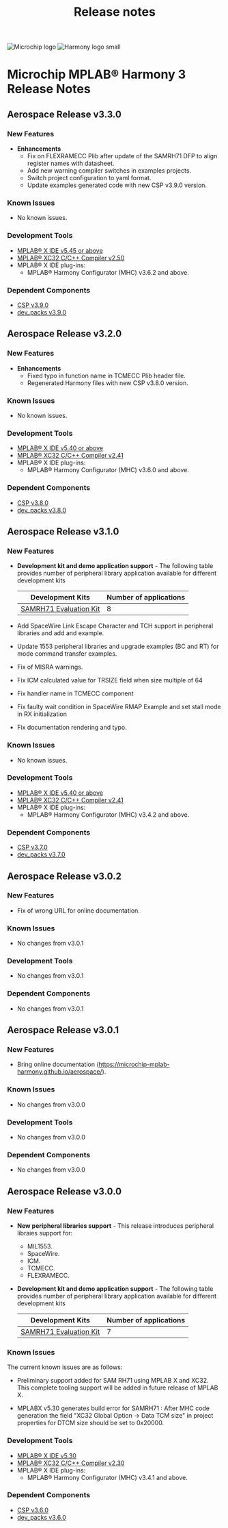 ﻿---
title: Release notes
nav_order: 99
---

![Microchip logo](https://raw.githubusercontent.com/wiki/Microchip-MPLAB-Harmony/Microchip-MPLAB-Harmony.github.io/images/microchip_logo.png)
![Harmony logo small](https://raw.githubusercontent.com/wiki/Microchip-MPLAB-Harmony/Microchip-MPLAB-Harmony.github.io/images/microchip_mplab_harmony_logo_small.png)

# Microchip MPLAB® Harmony 3 Release Notes

## Aerospace Release v3.3.0
### New Features
- **Enhancements**
  - Fix on FLEXRAMECC Plib after update of the SAMRH71 DFP to align register names with datasheet.
  - Add new warning compiler switches in examples projects.
  - Switch project configuration to yaml format.
  - Update examples generated code with new CSP v3.9.0 version.

### Known Issues

* No known issues.

### Development Tools

* [MPLAB® X IDE v5.45 or above](https://www.microchip.com/mplab/mplab-x-ide)
* [MPLAB® XC32 C/C++ Compiler v2.50](https://www.microchip.com/mplab/compilers)
* MPLAB® X IDE plug-ins:
    * MPLAB® Harmony Configurator (MHC) v3.6.2 and above.

### Dependent Components

* [CSP v3.9.0](https://github.com/Microchip-MPLAB-Harmony/csp/releases/tag/v3.9.0)
* [dev_packs v3.9.0](https://github.com/Microchip-MPLAB-Harmony/dev_packs/releases/tag/v3.9.0)

## Aerospace Release v3.2.0
### New Features
- **Enhancements**
  - Fixed typo in function name in TCMECC Plib header file.
  - Regenerated Harmony files with new CSP v3.8.0 version.

### Known Issues

* No known issues.

### Development Tools

* [MPLAB® X IDE v5.40 or above](https://www.microchip.com/mplab/mplab-x-ide)
* [MPLAB® XC32 C/C++ Compiler v2.41](https://www.microchip.com/mplab/compilers)
* MPLAB® X IDE plug-ins:
    * MPLAB® Harmony Configurator (MHC) v3.6.0 and above.

### Dependent Components

* [CSP v3.8.0](https://github.com/Microchip-MPLAB-Harmony/csp/releases/tag/v3.8.0)
* [dev_packs v3.8.0](https://github.com/Microchip-MPLAB-Harmony/dev_packs/releases/tag/v3.8.0)

## Aerospace Release v3.1.0
### New Features

* **Development kit and demo application support** - The following table provides number of peripheral library application available for different development kits

    | Development Kits                                                                                                  | Number of applications |
    | ---                                                                                                               | --- |
    | [SAMRH71 Evaluation Kit](https://www.microchip.com/DevelopmentTools/ProductDetails/PartNO/SAMRH71F20-EK)          | 8 |

* Add SpaceWire Link Escape Character and TCH support in peripheral libraries and add and example.
* Update 1553 peripheral libraries and upgrade examples (BC and RT) for mode command transfer examples.
* Fix of MISRA warnings.
* Fix ICM calculated value for TRSIZE field when size multiple of 64
* Fix handler name in TCMECC component
* Fix faulty wait condition in SpaceWire RMAP Example and set stall mode in RX initialization
* Fix documentation rendering and typo.

### Known Issues

* No known issues.

### Development Tools

* [MPLAB® X IDE v5.40 or above](https://www.microchip.com/mplab/mplab-x-ide)
* [MPLAB® XC32 C/C++ Compiler v2.41](https://www.microchip.com/mplab/compilers)
* MPLAB® X IDE plug-ins:
    * MPLAB® Harmony Configurator (MHC) v3.4.2 and above.

### Dependent Components

* [CSP v3.7.0](https://github.com/Microchip-MPLAB-Harmony/csp/releases/tag/v3.7.0)
* [dev_packs v3.7.0](https://github.com/Microchip-MPLAB-Harmony/dev_packs/releases/tag/v3.7.0)

## Aerospace Release v3.0.2
### New Features

* Fix of wrong URL for online documentation.

### Known Issues

* No changes from v3.0.1

### Development Tools

* No changes from v3.0.1

### Dependent Components

* No changes from v3.0.1

## Aerospace Release v3.0.1
### New Features

* Bring online documentation (https://microchip-mplab-harmony.github.io/aerospace/).

### Known Issues

* No changes from v3.0.0

### Development Tools

* No changes from v3.0.0

### Dependent Components

* No changes from v3.0.0

## Aerospace Release v3.0.0
### New Features

- **New peripheral libraries support** - This release introduces peripheral libraies support for:
    - MIL1553.
    - SpaceWire.
    - ICM.
    - TCMECC.
    - FLEXRAMECC.

- **Development kit and demo application support** - The following table provides number of peripheral library application available for different development kits

    | Development Kits                                                                                                                               | Number of applications |
    | ---                                                                                                                                            | --- |
    | [SAMRH71 Evaluation Kit](https://www.microchip.com/DevelopmentTools/ProductDetails/PartNO/SAMRH71F20-EK)                     | 7 |



### Known Issues

The current known issues are as follows:

* Preliminary support added for SAM RH71 using MPLAB X and XC32. This complete tooling support will be added in future release of MPLAB X.

* MPLABX v5.30 generates build error for SAMRH71 : After MHC code generation the field "XC32 Global Option -> Data TCM size" in project properties for DTCM size should be set to 0x20000.

### Development Tools

* [MPLAB® X IDE v5.30](https://www.microchip.com/mplab/mplab-x-ide)
* [MPLAB® XC32 C/C++ Compiler v2.30](https://www.microchip.com/mplab/compilers)
* MPLAB® X IDE plug-ins:
    * MPLAB® Harmony Configurator (MHC) v3.4.1 and above.

### Dependent Components

* [CSP v3.6.0](https://github.com/Microchip-MPLAB-Harmony/csp/releases/tag/v3.6.0)
* [dev_packs v3.6.0](https://github.com/Microchip-MPLAB-Harmony/dev_packs/releases/tag/v3.6.0)
